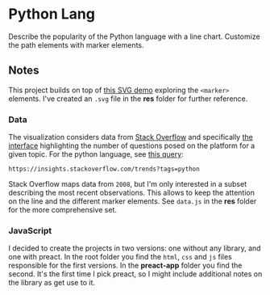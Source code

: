 # Python Lang

Describe the popularity of the Python language with a line chart. Customize the path elements with marker elements.

## Notes

This project builds on top of [this SVG demo](https://codepen.io/borntofrappe/pen/wvKKzzE) exploring the `<marker>` elements. I've created an `.svg` file in the **res** folder for further reference.

### Data

The visualization considers data from [Stack Overflow](https://stackoverflow.com/) and specifically [the interface](https://insights.stackoverflow.com/) highlighting the number of questions posed on the platform for a given topic. For the python language, see [this query](https://insights.stackoverflow.com/trends?tags=python):

```code
https://insights.stackoverflow.com/trends?tags=python
```

Stack Overflow maps data from `2008`, but I'm only interested in a subset describing the most recent observations. This allows to keep the attention on the line and the different marker elements. See `data.js` in the **res** folder for the more comprehensive set.

### JavaScript

I decided to create the projects in two versions: one without any library, and one with preact. In the root folder you find the `html`, `css` and `js` files responsible for the first versions. In the **preact-app** folder you find the second. It's the first time I pick preact, so I might include additional notes on the library as get use to it.
